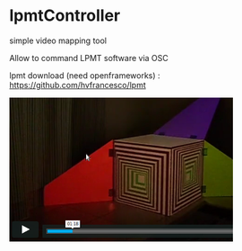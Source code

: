 # lpmtController
simple video mapping tool

Allow to command LPMT software via OSC

lpmt download (need openframeworks) : https://github.com/hvfrancesco/lpmt 

[![MyMappingWorks](graviteInsert.png)](https://vimeo.com/129981499 "Mapping Video Works")

